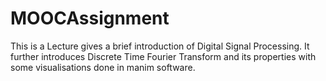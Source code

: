 # MOOCAssignment
This is a Lecture gives a brief introduction of Digital Signal Processing. It further introduces Discrete Time Fourier Transform and its properties with some visualisations done in manim software.
